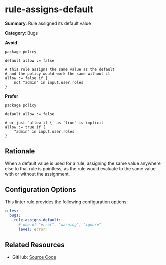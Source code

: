 # rule-assigns-default

**Summary**: Rule assigned its default value

**Category**: Bugs

**Avoid**
```rego
package policy

default allow := false

# this rule assigns the same value as the default
# and the policy would work the same without it
allow := false if {
    not "admin" in input.user.roles
}
```

**Prefer**
```rego
package policy

default allow := false

# or just `allow if {` as `true` is implicit
allow := true if {
    "admin" in input.user.roles
}
```

## Rationale

When a default value is used for a rule, assigning the same value anywhere else to that rule is pointless, as the rule
would evaluate to the same value with or without the assignment.

## Configuration Options

This linter rule provides the following configuration options:

```yaml
rules:
  bugs:
    rule-assigns-default:
      # one of "error", "warning", "ignore"
      level: error
```

## Related Resources

- GitHub: [Source Code](https://github.com/open-policy-agent/regal/blob/main/bundle/regal/rules/bugs/rule-assigns-default/rule_assigns_default.rego)
